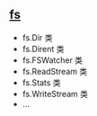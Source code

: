## [fs](http://nodejs.cn/api/fs.html)

+ fs.Dir 类
+ fs.Dirent 类
+ fs.FSWatcher 类
+ fs.ReadStream 类
+ fs.Stats 类
+ fs.WriteStream 类
+ ...
